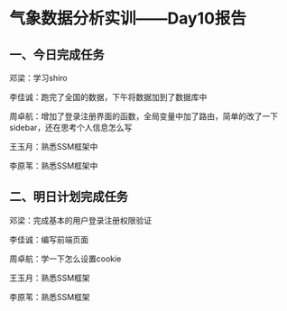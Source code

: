# 气象数据分析实训——Day10报告

## 一、今日完成任务

邓梁：学习shiro

李佳诚：跑完了全国的数据，下午将数据加到了数据库中

周卓航：增加了登录注册界面的函数，全局变量中加了路由，简单的改了一下sidebar，还在思考个人信息怎么写

王玉月：熟悉SSM框架中

李原苇：熟悉SSM框架中

## 二、明日计划完成任务

邓梁：完成基本的用户登录注册权限验证

李佳诚：编写前端页面

周卓航：学一下怎么设置cookie

王玉月：熟悉SSM框架

李原苇：熟悉SSM框架